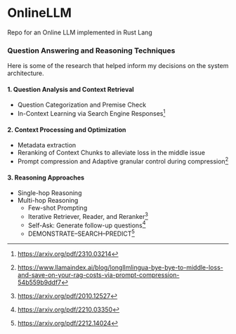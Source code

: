 # OnlineLLM
Repo for an Online LLM implemented in Rust Lang

### Question Answering and Reasoning Techniques
Here is some of the research that helped inform my decisions on the system architecture.

#### 1. Question Analysis and Context Retrieval
- Question Categorization and Premise Check
- In-Context Learning via Search Engine Responses[^1]

#### 2. Context Processing and Optimization
- Metadata extraction
- Reranking of Context Chunks to alleviate loss in the middle issue
- Prompt compression and Adaptive granular control during compression[^2]

#### 3. Reasoning Approaches
- Single-hop Reasoning
- Multi-hop Reasoning
    * Few-shot Prompting
    * Iterative Retriever, Reader, and Reranker[^3]
    * Self-Ask: Generate follow-up questions[^4]
    * DEMONSTRATE–SEARCH–PREDICT[^5]

[^1]: https://arxiv.org/pdf/2310.03214
[^2]: https://www.llamaindex.ai/blog/longllmlingua-bye-bye-to-middle-loss-and-save-on-your-rag-costs-via-prompt-compression-54b559b9ddf7
[^3]: https://arxiv.org/pdf/2010.12527
[^4]: https://arxiv.org/pdf/2210.03350
[^5]: https://arxiv.org/pdf/2212.14024